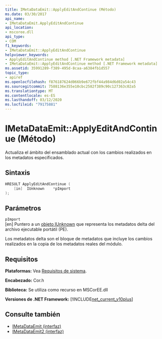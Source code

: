 ```yaml
---
title: IMetaDataEmit::ApplyEditAndContinue (Método)
ms.date: 03/30/2017
api_name:
- IMetaDataEmit.ApplyEditAndContinue
api_location:
- mscoree.dll
api_type:
- COM
f1_keywords:
- IMetaDataEmit::ApplyEditAndContinue
helpviewer_keywords:
- ApplyEditAndContinue method [.NET Framework metadata]
- IMetaDataEmit::ApplyEditAndContinue method [.NET Framework metadata]
ms.assetid: 35991289-f389-495d-8caa-a6384fb1d557
topic_type:
- apiref
ms.openlocfilehash: f876187624d066b9e672fbf44a984d6d02a54c43
ms.sourcegitcommit: 7588136e355e10cbc2582f389c90c127363c02a5
ms.translationtype: MT
ms.contentlocale: es-ES
ms.lasthandoff: 03/12/2020
ms.locfileid: "79175881"
---
```

# <a name="imetadataemitapplyeditandcontinue-method"></a>IMetaDataEmit::ApplyEditAndContinue (Método)
Actualiza el ámbito del ensamblado actual con los cambios realizados en los metadatos especificados.  
  
## <a name="syntax"></a>Sintaxis  
  
```cpp  
HRESULT ApplyEditAndContinue (
    [in]  IUnknown    *pImport  
);  
```  
  
## <a name="parameters"></a>Parámetros  
 `pImport`  
 \[en\] Puntero a un [objeto IUnknown](/cpp/atl/iunknown) que representa los metadatos delta del archivo ejecutable portátil (PE).
  
 Los metadatos delta son el bloque de metadatos que incluye los cambios realizados en la copia de los metadatos reales del módulo.  
  
## <a name="requirements"></a>Requisitos  
 **Plataformas:** Vea [Requisitos de sistema](../../../../docs/framework/get-started/system-requirements.md).  
  
 **Encabezado:** Cor.h  
  
 **Biblioteca:** Se utiliza como recurso en MSCorEE.dll  
  
 **Versiones de .NET Framework:** [!INCLUDE[net_current_v10plus](../../../../includes/net-current-v10plus-md.md)]  
  
## <a name="see-also"></a>Consulte también

- [IMetaDataEmit (interfaz)](../../../../docs/framework/unmanaged-api/metadata/imetadataemit-interface.md)
- [IMetaDataEmit2 (interfaz)](../../../../docs/framework/unmanaged-api/metadata/imetadataemit2-interface.md)
